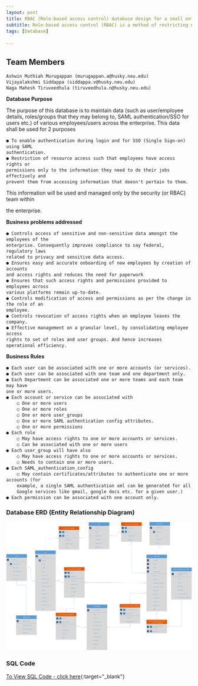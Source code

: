 ```yaml
---
layout: post
title: RBAC (Role-based access control) database design for a small enterprise
subtitle: Role-based access control (RBAC) is a method of restricting network access based on the roles of individual users within an enterprise.
tags: [Database]

---
```


## Team Members

```
Ashwin Muthiah Murugappan (​murugappan.a@husky.neu.edu​)
Vijayalakshmi Siddappa (​siddappa.v@husky.neu.edu​)
Naga Mahesh Tiruveedhula (​tiruveedhula.n@husky.neu.edu​)
```


**Database Purpose**

The purpose of this database is to maintain data (such as user/employee details,
roles/groups that they may belong to, SAML authentication/SSO for users etc.) of various
employees/users across the enterprise. This data shall be used for 2 purposes

```
● To enable authentication during login and for SSO (Single Sign-on) using SAML
authentication.
● Restriction of resource access such that employees have access rights or
permissions only to the information they need to do their jobs effectively and
prevent them from accessing information that doesn't pertain to them.
```
This information will be used and managed only by the security (or RBAC) team within

the enterprise.

**Business problems addressed**

```
● Controls access of sensitive and non-sensitive data amongst the employees of the
enterprise. Consequently improves compliance to say federal, regulatory laws
related to privacy and sensitive data access.
● Ensures easy and accurate onboarding of new employees by creation of accounts
and access rights and reduces the need for paperwork
● Ensures that such access rights and permissions provided to employees across
various platforms remain up-to-date.
● Controls modification of access and permissions as per the change in the role of an
employee.
● Controls revocation of access rights when an employee leaves the company.
● Effective management on a granular level, by consolidating employee access
rights to set of roles and user groups. And hence increases operational efficiency.
```

**Business Rules**

```
● Each user can be associated with one or more accounts (or services).
● Each user can be associated with one team and one department only.
● Each Department can be associated one or more teams and each team may have
one or more users.
● Each account or service can be associated with
    ○ One or more users
    ○ One or more roles
    ○ One or more user_groups
    ○ One or more SAML authentication config attributes.
    ○ One or more permissions
● Each role
    ○ May have access rights to one or more accounts or services.
    ○ Can be associated with one or more users
● Each user_group will have also
    ○ May have access rights to one or more accounts or services.
    ○ Needs to contain one or more users.
● Each SAML_authentication_config
    ○ May contain certificates/attributes to authenticate one or more accounts (for
    example, a single SAML authentication xml can be generated for all
    Google services like gmail, google docs etc. for a given user.)
● Each permission can be associated with one account only.

```
### Database ERD (Entity Relationship Diagram)

<img src="https://raw.githubusercontent.com/mashwinmuthiah/Role-based-access-control-Database-Design/master/INFO%206210%20-%20Final%20ERD%20-%20Team20%20.jpg">

### SQL Code

[To View SQL Code - click here](https://raw.githubusercontent.com/mashwinmuthiah/Role-based-access-control-Database-Design/master/INFO%206210%20-%20SQL%20DDL%20-%20Team20.sql){:target="_blank"}